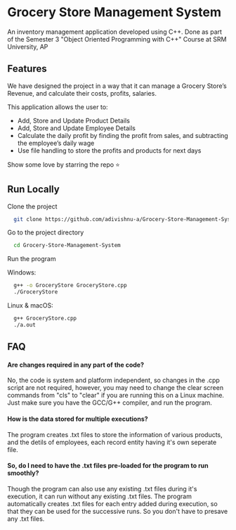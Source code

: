 
# Grocery Store Management System

An inventory management application developed using C++.
Done as part of the Semester 3 "Object Oriented Programming with C++" Course at SRM University, AP


## Features

We have designed the project in a way that it can manage a Grocery Store’s Revenue, and calculate their costs, profits, salaries.

This application allows the user to:
- Add, Store and Update Product Details
- Add, Store and Update Employee Details
- Calculate the daily profit by finding the profit from sales, and subtracting the employee’s daily wage
- Use file handling to store the profits and products for next days

Show some love by starring the repo ⭐

## Run Locally


Clone the project

```bash
  git clone https://github.com/adivishnu-a/Grocery-Store-Management-System
```

Go to the project directory

```bash
  cd Grocery-Store-Management-System
```

Run the program

Windows:

```bash
  g++ -o GroceryStore GroceryStore.cpp
  ./GroceryStore
```

Linux & macOS:
```bash
  g++ GroceryStore.cpp
  ./a.out
```


## FAQ

#### Are changes required in any part of the code?

No, the code is system and platform independent, so changes in the .cpp script are not required, however, you may need to change the clear screen commands from "cls" to "clear" if you are running this on a Linux machine. Just make sure you have the GCC/G++ compiler, and run the program.

#### How is the data stored for multiple executions?
The program creates .txt files to store the information of various products, and the detils of employees, each record entity having it's own seperate file.

#### So, do I need to have the .txt files pre-loaded for the program to run smoothly?
Though the program can also use any existing .txt files during it's execution, it can run without any existing .txt files. The program automatically creates .txt files for each entry added during execution, so that they can be used for the successive runs. So you don't have to presave any .txt files.
